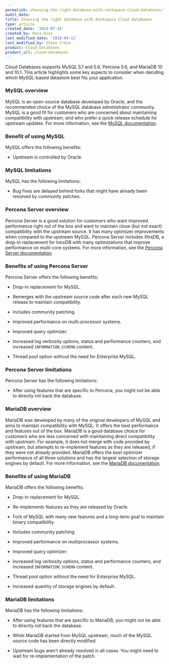 ```yaml
---
permalink: choosing-the-right-database-with-rackspace-cloud-databases/
audit_date:
title: Choosing the right database with Rackspace Cloud Databases
type: article
created_date: '2014-07-16'
created_by: Ross Diaz
last_modified_date: '2018-04-11'
last_modified_by: Steve Croce
product: Cloud Databases
product_url: cloud-databases
---
```


Cloud Databases supports MySQL 5.1 and 5.6, Percona 5.6, and MariaDB 10 and
10.1. This article highlights some key aspects to consider when
deciding which MySQL-based datastore best fits your application.

### MySQL overview

MySQL is an open-source database developed by Oracle, and the recommended
choice of the MySQL database administrator community. MySQL is a good fit
for customers who are concerned about maintaining compatibility with upstream,
and who prefer a quick release schedule for upstream updates. For more information, see
the [MySQL documentation](http://dev.mysql.com).

### Benefit of using MySQL

MySQL offers the following benefits:

-   Upstream is controlled by Oracle.

### MySQL limitations

MySQL has the following limitations:

-   Bug fixes are delayed behind forks that might have already been resolved
    by community patches.

### Percona Server overview

Percona Server is a good solution for customers who want improved
performance right out of the box and want to maintain close (but not
exact) compatibility with the upstream source. It has many optimizer
improvements when compared to the upstream MySQL. Percona Server
includes XtraDB, a drop-in replacement for InnoDB with many
optimizations that improve performance on multi-core systems. For more
information, see the [Percona Server
documentation](http://www.percona.com/software/percona-server).

### Benefits of using Percona Server

Percona Server offers the following benefits:

-   Drop-in replacement for MySQL.

-   Remerges with the upstream source code after each new MySQL release to
    maintain compatibility.

-   Includes community patching.

-   Improved performance on multi-processor systems.

-   Improved query optimizer.

-   Increased log verbosity options, status and performance counters,
    and increased `INFORMATION_SCHEMA` content.

-   Thread pool option without the need for Enterprise MySQL.

### Percona Server limitations

Percona Server has the following limitations:

-   After using features that are specific to Percona, you might not be able to
    directly roll back the database.

### MariaDB overview

MariaDB was developed by many of the original developers of MySQL and aims to
maintain compatibility with MySQL. It offers the best performance and features
out of the box. MariaDB is a good database choice for customers who are less
concerned with maintaining direct compatibility with upstream. For example, it
does not merge with code provided by upstream, but attempts to re-implement
features as they are released, if they were not already provided. MariaDB
offers the best optimizer performance of all three solutions and has the
largest selection of storage engines by default. For more information, see the
[MariaDB documentation](https://mariadb.org/en/about/).

### Benefits of using MariaDB

MariaDB offers the following benefits:

-   Drop-in replacement for MySQL.

-   Re-implements features as they are released by Oracle.

-   Fork of MySQL with many new features and a long-term goal to
    maintain binary compatibility.

-   Includes community patching.

-   Improved performance on multiprocessor systems.

-   Improved query optimizer.

-   Increased log verbosity options, status and performance counters,
    and increased `INFORMATION_SCHEMA` content.

-   Thread pool option without the need for Enterprise MySQL.

-   Increased quantity of storage engines by default.

### MariaDB limitations

MariaDB has the following limitations:

-   After using features that are specific to MariaDB, you might not be able to
    directly roll back the database.

-   While MariaDB started from MySQL upstream, much of the MySQL source code
    has been directly modified.

-   Upstream bugs aren't already resolved in all cases. You might need to wait
    for re-implementation of the patch.
